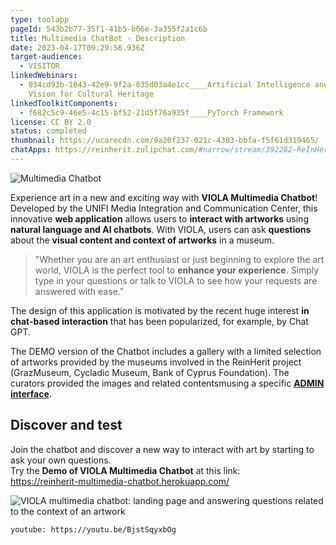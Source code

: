```yaml
---
type: toolapp
pageId: 543b2b77-35f1-41b5-b06e-3a355f2a1c6b
title: Multimedia ChatBot - Description
date: 2023-04-17T09:29:56.936Z
target-audience:
  - VISITOR
linkedWebinars:
  - 034cd93b-1043-42e9-9f2a-835d03a4e1cc____Artificial Intelligence and Computer
    Vision for Cultural Heritage
linkedToolkitComponents:
  - f682c5c9-46e5-4c15-bf52-21d5f76a935f____PyTorch Framework
license: CC BY 2.0
status: completed
thumbnail: https://ucarecdn.com/9a20f237-021c-4303-bbfa-f5f61d319465/
chatApps: https://reinherit.zulipchat.com/#narrow/stream/392282-ReInHerit-Applications-and-Toolkit/topic/Multimedia.20Chatbot.20VIOLA
---
```

![Multimedia Chatbot](https://ucarecdn.com/97a95fb1-19dc-46b2-bf0d-aac17699a195/ "Multimedia Chatbot")

Experience art in a new and exciting way with **VIOLA Multimedia Chatbot**! Developed by the UNIFI Media Integration and Communication Center, this innovative **web application** allows users to **interact with artworks** using **natural language and AI chatbots**. With VIOLA, users can ask **questions** about the **visual content and context of artworks** in a museum. 

> "Whether you are an art enthusiast or just beginning to explore the art world, VIOLA is the perfect tool to **enhance your experience**. Simply type in your questions or talk to VIOLA to see how your requests are answered with ease."

The design of this application is motivated by the recent huge interest **in chat-based interaction** that has been popularized, for example, by Chat GPT. 

The DEMO version of the Chatbot includes a gallery with a limited selection of artworks provided by the museums involved in the ReinHerit project (GrazMuseum, Cycladic Museum, Bank of Cyprus Foundation). The curators provided the images and related contentsmusing a specific **[ADMIN interface](<https://reinherit-hub.eu/tools/apps/c01cc7e5-033c-4d07-a56f-4612f9f210b3>).**[](<https://reinherit-hub.eu/tools/apps/c01cc7e5-033c-4d07-a56f-4612f9f210b3>)

## Discover and test

Join the chatbot and discover a new way to interact with art by starting to ask your own questions. \
Try the **Demo of VIOLA Multimedia Chatbot** at this link:\
[https://reinherit-multimedia-c​hatbot.herokuapp.com/](https://reinherit-multimedia-chatbot.herokuapp.com/)

![VIOLA multimedia chatbot: landing page and answering questions related to the context of an artwork](https://ucarecdn.com/6adfc128-9bc3-4005-b996-aba3869bc16f/ "VIOLA multimedia chatbot: landing page and answering questions related to the context of an artwork")

`youtube: https://youtu.be/BjstSqyxbOg`